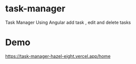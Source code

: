 # task-manager
Task Manager Using Angular add task , edit and delete tasks 

# Demo
https://task-manager-hazel-eight.vercel.app/home

